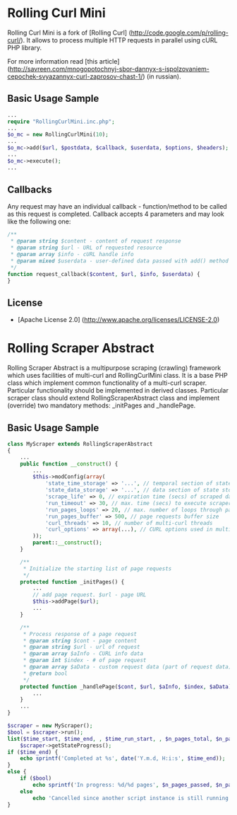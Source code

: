Rolling Curl Mini
===============

Rolling Curl Mini is a fork of [Rolling Curl] (http://code.google.com/p/rolling-curl/).
It allows to process multiple HTTP requests in parallel using cURL PHP library.

For more information read [this article] (http://savreen.com/mnogopotochnyj-sbor-dannyx-s-ispolzovaniem-cepochek-svyazannyx-curl-zaprosov-chast-1/) (in russian).

Basic Usage Sample
-------------
``` php
...
require "RollingCurlMini.inc.php";
...
$o_mc = new RollingCurlMini(10);
...
$o_mc->add($url, $postdata, $callback, $userdata, $options, $headers);
...
$o_mc->execute();
...
```

Callbacks
-------------
Any request may have an individual callback - function/method to be called as this request is completed.
Callback accepts 4 parameters and may look like the following one:

``` php
/**
 * @param string $content - content of request response
 * @param string $url - URL of requested resource
 * @param array $info - cURL handle info
 * @param mixed $userdata - user-defined data passed with add() method
 */
function request_callback($content, $url, $info, $userdata) {
}
```

License
-------------
* [Apache License 2.0] (http://www.apache.org/licenses/LICENSE-2.0)



Rolling Scraper Abstract
===============

Rolling Scraper Abstract is a multipurpose scraping (crawling) framework which uses facilities of multi-curl and RollingCurlMini class.
It is a base PHP class which implement common functionality of a multi-curl scraper.
Particular functionality should be implemented in derived classes.
Particular scraper class should extend RollingScraperAbstract class and implement (override) two mandatory methods: _initPages and _handlePage.

Basic Usage Sample
-------------
``` php
class MyScraper extends RollingScraperAbstract
{
    ...
    public function __construct() {
        ...
        $this->modConfig(array(
            'state_time_storage' => '...', // temporal section of state storage (file path)
            'state_data_storage' => '...', // data section of state storage (file path)
            'scrape_life' => 0, // expiration time (secs) of scraped data
            'run_timeout' => 30, // max. time (secs) to execute scraper script
            'run_pages_loops' => 20, // max. number of loops through pages
            'run_pages_buffer' => 500, // page requests buffer size
            'curl_threads' => 10, // number of multi-curl threads
            'curl_options' => array(...), // CURL options used in multi-curl requests
        ));
        parent::__construct();
    }

    /**
     * Initialize the starting list of page requests
     */
    protected function _initPages() {
        ...
        // add page request. $url - page URL
        $this->addPage($url);
        ...
    }

    /**
     * Process response of a page request
     * @param string $cont - page content
     * @param string $url - url of request
     * @param array $aInfo - CURL info data
     * @param int $index - # of page request
     * @param array $aData - custom request data (part of request data)
     * @return bool
     */
    protected function _handlePage($cont, $url, $aInfo, $index, $aData) {
        ...
    }
    ...
}

$scraper = new MyScraper();
$bool = $scraper->run();
list($time_start, $time_end, , $time_run_start, , $n_pages_total, $n_pages_passed) =
    $scraper->getStateProgress();
if ($time_end) {
    echo sprintf('Completed at %s', date('Y.m.d, H:i:s', $time_end));
}
else {
    if ($bool)
        echo sprintf('In progress: %d/%d pages', $n_pages_passed, $n_pages_total);
    else
        echo 'Cancelled since another script instance is still running';
}
```
